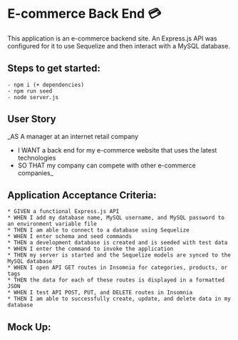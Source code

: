 # E-commerce Back End :credit_card:

This application is an e-commerce backend site. An Express.js API was configured for it to use Sequelize and then interact with a MySQL database.

## Steps to get started:
```
- npm i (+ dependencies)
- npm run seed
- node server.js
```
## User Story
_AS A manager at an internet retail company
* I WANT a back end for my e-commerce website that uses the latest technologies
* SO THAT my company can compete with other e-commerce companies_


## Application Acceptance Criteria:
```
* GIVEN a functional Express.js API
* WHEN I add my database name, MySQL username, and MySQL password to an environment variable file
* THEN I am able to connect to a database using Sequelize
* WHEN I enter schema and seed commands
* THEN a development database is created and is seeded with test data
* WHEN I enter the command to invoke the application
* THEN my server is started and the Sequelize models are synced to the MySQL database
* WHEN I open API GET routes in Insomnia for categories, products, or tags
* THEN the data for each of these routes is displayed in a formatted JSON
* WHEN I test API POST, PUT, and DELETE routes in Insomnia
* THEN I am able to successfully create, update, and delete data in my database
```
## Mock Up:
